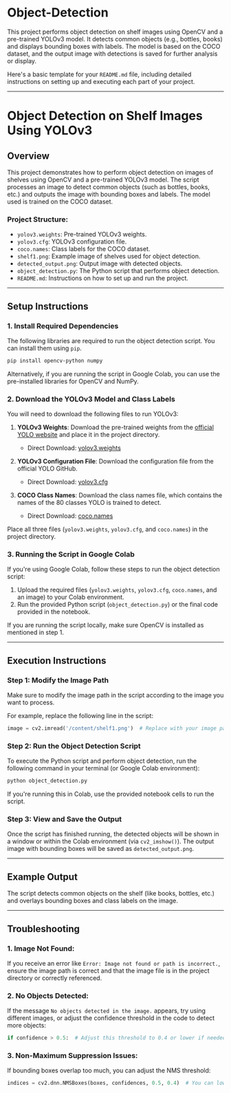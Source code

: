 # Object-Detection
This project performs object detection on shelf images using OpenCV and a pre-trained YOLOv3 model. It detects common objects (e.g., bottles, books) and displays bounding boxes with labels. The model is based on the COCO dataset, and the output image with detections is saved for further analysis or display.

Here's a basic template for your `README.md` file, including detailed instructions on setting up and executing each part of your project.

---

# Object Detection on Shelf Images Using YOLOv3

## Overview

This project demonstrates how to perform object detection on images of shelves using OpenCV and a pre-trained YOLOv3 model. The script processes an image to detect common objects (such as bottles, books, etc.) and outputs the image with bounding boxes and labels. The model used is trained on the COCO dataset.

### Project Structure:
- `yolov3.weights`: Pre-trained YOLOv3 weights.
- `yolov3.cfg`: YOLOv3 configuration file.
- `coco.names`: Class labels for the COCO dataset.
- `shelf1.png`: Example image of shelves used for object detection.
- `detected_output.png`: Output image with detected objects.
- `object_detection.py`: The Python script that performs object detection.
- `README.md`: Instructions on how to set up and run the project.

---

## Setup Instructions

### 1. Install Required Dependencies
The following libraries are required to run the object detection script. You can install them using `pip`.

```bash
pip install opencv-python numpy
```

Alternatively, if you are running the script in Google Colab, you can use the pre-installed libraries for OpenCV and NumPy.

### 2. Download the YOLOv3 Model and Class Labels

You will need to download the following files to run YOLOv3:

1. **YOLOv3 Weights**: Download the pre-trained weights from the [official YOLO website](https://pjreddie.com/media/files/yolov3.weights) and place it in the project directory.
   - Direct Download: [yolov3.weights](https://pjreddie.com/media/files/yolov3.weights)

2. **YOLOv3 Configuration File**: Download the configuration file from the official YOLO GitHub.
   - Direct Download: [yolov3.cfg](https://github.com/pjreddie/darknet/blob/master/cfg/yolov3.cfg)

3. **COCO Class Names**: Download the class names file, which contains the names of the 80 classes YOLO is trained to detect.
   - Direct Download: [coco.names](https://github.com/pjreddie/darknet/blob/master/data/coco.names)

Place all three files (`yolov3.weights`, `yolov3.cfg`, and `coco.names`) in the project directory.

### 3. Running the Script in Google Colab

If you're using Google Colab, follow these steps to run the object detection script:

1. Upload the required files (`yolov3.weights`, `yolov3.cfg`, `coco.names`, and an image) to your Colab environment.
2. Run the provided Python script (`object_detection.py`) or the final code provided in the notebook.

If you are running the script locally, make sure OpenCV is installed as mentioned in step 1.

---

## Execution Instructions

### Step 1: Modify the Image Path
Make sure to modify the image path in the script according to the image you want to process.

For example, replace the following line in the script:
```python
image = cv2.imread('/content/shelf1.png')  # Replace with your image path
```

### Step 2: Run the Object Detection Script

To execute the Python script and perform object detection, run the following command in your terminal (or Google Colab environment):

```bash
python object_detection.py
```

If you're running this in Colab, use the provided notebook cells to run the script.

### Step 3: View and Save the Output

Once the script has finished running, the detected objects will be shown in a window or within the Colab environment (via `cv2_imshow()`). The output image with bounding boxes will be saved as `detected_output.png`.

---

## Example Output

The script detects common objects on the shelf (like books, bottles, etc.) and overlays bounding boxes and class labels on the image.

---

## Troubleshooting

### 1. Image Not Found:
If you receive an error like `Error: Image not found or path is incorrect.`, ensure the image path is correct and that the image file is in the project directory or correctly referenced.

### 2. No Objects Detected:
If the message `No objects detected in the image.` appears, try using different images, or adjust the confidence threshold in the code to detect more objects:
```python
if confidence > 0.5:  # Adjust this threshold to 0.4 or lower if needed
```

### 3. Non-Maximum Suppression Issues:
If bounding boxes overlap too much, you can adjust the NMS threshold:
```python
indices = cv2.dnn.NMSBoxes(boxes, confidences, 0.5, 0.4)  # You can lower the second value (0.4) for stricter NMS

